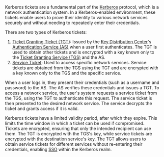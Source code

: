 Kerberos tickets are a fundamental part of the [Kerberos](../activedirectory/kerb.md) protocol, which is a network authentication system. In a Kerberos-enabled environment, these tickets enable users to prove their identity to various network services securely and without needing to repeatedly enter their credentials.

There are two types of Kerberos tickets:

1. [Ticket Granting Ticket (TGT)](../activedirectory/tgt.md): Issued by the [Key Distribution Center](../activedirectory/kdc.md)'s [Authentication Service (AS)](../activedirectory/as.md) when a user first authenticates. The TGT is used to obtain other tickets and is encrypted with a key known only to the [Ticket Granting Service (TGS)](../activedirectory/tgs.md) and the AS.
2. [Service Ticket](../activedirectory/servtick.md): Used to access specific network services. Service tickets are obtained from the TGS using the TGT and are encrypted with a key known only to the TGS and the specific service.

When a user logs in, they present their credentials (such as a username and password) to the AS. The AS verifies these credentials and issues a TGT. To access a network service, the user's system requests a service ticket from the TGS, using the TGT to authenticate this request. The service ticket is then presented to the desired network service. The service decrypts the ticket and grants access if it is valid.

Kerberos tickets have a limited validity period, after which they expire. This limits the time window in which a ticket can be used if compromised. Tickets are encrypted, ensuring that only the intended recipient can use them. The TGT is encrypted with the TGS's key, while service tickets are encrypted with the destination service's key. The TGT allows users to obtain service tickets for different services without re-entering their credentials, enabling [SSO](../security/sso.md) within the Kerberos realm.

